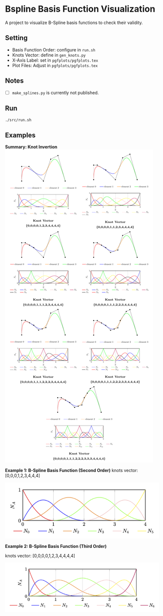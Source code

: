 # Bspline Basis Function Visualization
A project to visualize B-Spline basis functions to check their validity.

## Setting
- Basis Function Order: configure in `run.sh`
- Knots Vector: define in `gen_knots.py`
- X-Axis Label: set in `pgfplots/pgfplots.tex`
- Plot Files: Adjust in `pgfplots/pgfplots.tex`

## Notes
- [ ] `make_splines.py` is currently not published.

## Run
```
./src/run.sh
```

## Examples
**Summary: Knot Invertion**
![all figs](figs/all_figs.png)

**Example 1: B-Spline Basis Function (Second Order)**
knots vector: [0,0,0,1,2,3,4,4,4]

<p align="center">
  <img src="figs/order2.png" alt="Example of Second Order">
</p>

**Example 2: B-Spline Basis Function (Third Order)**

knots vector: [0,0,0,0,1,2,3,4,4,4,4]

<p align="center">
  <img src="figs/order3.png" alt="Example of Third Order">
</p>


